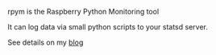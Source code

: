 rpym is the Raspberry Python Monitoring tool

It can log data via small python scripts to your statsd server.

See details on my [blog](http://www.abarbanell.de)

